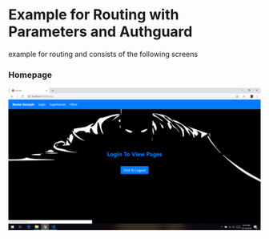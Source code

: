 # Example for Routing with Parameters and Authguard

example for routing and consists of the following screens

### Homepage
![Output Image](https://github.com/kalyan555/Berkadia-Training/blob/master/Week6/Angular/output/o1.PNG)
